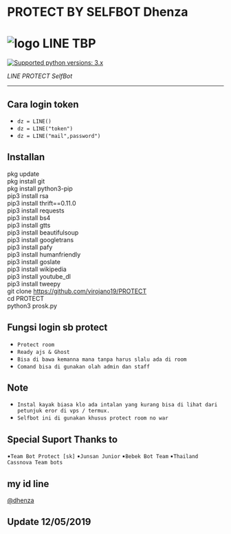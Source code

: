 # PROTECT BY SELFBOT Dhenza

# ![logo](Line/LINE.png) LINE TBP

 [![Supported python versions: 3.x](https://img.shields.io/badge/python-3.x-green.svg "Supported python versions: 3.x")](https://www.python.org/downloads/) 

*LINE PROTECT SelfBot* 

----

## Cara login token

- `dz = LINE()`
- `dz = LINE("token")`
- `dz = LINE("mail",password")`

## Installan
pkg update<br> 
pkg install git<br> 
pkg install python3-pip<br> 
pip3 install rsa<br> 
pip3 install thrift==0.11.0<br> 
pip3 install requests<br> 
pip3 install bs4<br> 
pip3 install gtts<br> 
pip3 install beautifulsoup<br> 
pip3 install googletrans<br> 
pip3 install pafy<br> 
pip3 install humanfriendly<br> 
pip3 install goslate<br> 
pip3 install wikipedia<br> 
pip3 install youtube_dl<br> 
pip3 install tweepy<br> 
git clone https://github.com/virojano19/PROTECT<br> 
cd PROTECT<br> 
python3 prosk.py<br> 

## Fungsi login sb protect

- `Protect room`
- `Ready ajs & Ghost`
- `Bisa di bawa kemanna mana tanpa harus slalu ada di room`
- `Comand bisa di gunakan olah admin dan staff`

## Note
- `Instal kayak biasa klo ada intalan yang kurang bisa di lihat dari petunjuk eror di vps / termux.`
- `Selfbot ini di gunakan khusus protect room no war`

## Special Suport Thanks to
▪`Team Bot Protect [sk]`
▪`Junsan Junior`
▪`Bebek Bot Team`
▪`Thailand Cassnova Team bots`
## my id line
[@dhenza](https://line.me/ti/p/~teambotprotect)

## Update 12/05/2019
